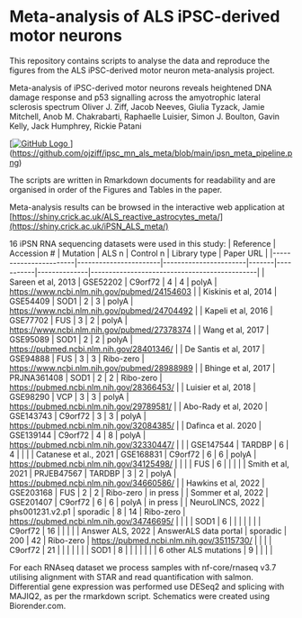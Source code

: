 # Meta-analysis of ALS iPSC-derived motor neurons 
This repository contains scripts to analyse the data and reproduce the figures from the ALS iPSC-derived motor neuron meta-analysis project.

Meta-analysis of iPSC-derived motor neurons reveals heightened DNA damage response and p53 signalling across the amyotrophic lateral sclerosis spectrum
Oliver J. Ziff, Jacob Neeves, Giulia Tyzack, Jamie Mitchell, Anob M. Chakrabarti, Raphaelle Luisier, Simon J. Boulton, Gavin Kelly, Jack Humphrey, Rickie Patani

[[![GitHub Logo](/ipsn_meta-pipeline.png)
](https://github.com/ojziff/ipsc_mn_als_meta/blob/main/ipsn_meta_pipeline.png)
](https://github.com/ojziff/ipsc_mn_als_meta/blob/main/ipsn_meta_pipeline.png)

The scripts are written in Rmarkdown documents for readability and are organised in order of the Figures and Tables in the paper.

Meta-analysis results can be browsed in the interactive web application at [https://shiny.crick.ac.uk/ALS_reactive_astrocytes_meta/](https://shiny.crick.ac.uk/iPSN_ALS_meta/)

16 iPSN RNA sequencing datasets were used in this study:
| Reference             | Accession #           | Mutation              | ALS n | Control n | Library type | Paper URL                                    |
|-----------------------|-----------------------|-----------------------|-------|-----------|--------------|----------------------------------------------|
| Sareen et al, 2013    | GSE52202              | C9orf72               |     4 |         4 | polyA        | https://www.ncbi.nlm.nih.gov/pubmed/24154603 |
| Kiskinis et al, 2014  | GSE54409              | SOD1                  |     2 |         3 | polyA        | https://www.ncbi.nlm.nih.gov/pubmed/24704492 |
| Kapeli et al, 2016    | GSE77702              | FUS                   |     3 |         2 | polyA        | https://www.ncbi.nlm.nih.gov/pubmed/27378374 |
| Wang et al, 2017      | GSE95089              | SOD1                  |     2 |         2 | polyA        | https://pubmed.ncbi.nlm.nih.gov/28401346/    |
| De Santis et al, 2017 | GSE94888              | FUS                   |     3 |         3 | Ribo-zero    | https://www.ncbi.nlm.nih.gov/pubmed/28988989 |
| Bhinge et al, 2017    | PRJNA361408           | SOD1                  |     2 |         2 | Ribo-zero    | https://pubmed.ncbi.nlm.nih.gov/28366453/    |
| Luisier et al, 2018   | GSE98290              | VCP                   |     3 |         3 | polyA        | https://pubmed.ncbi.nlm.nih.gov/29789581/    |
| Abo-Rady et al, 2020  | GSE143743             | C9orf72               |     3 |         3 | polyA        | https://pubmed.ncbi.nlm.nih.gov/32084385/    |
| Dafinca et al. 2020   | GSE139144             | C9orf72               |     4 |         8 | polyA        | https://pubmed.ncbi.nlm.nih.gov/32330447/    |
|                       | GSE147544             | TARDBP                |     6 |         4 |              |                                              |
| Catanese et al., 2021 | GSE168831             | C9orf72               |     6 |         6 | polyA        | https://pubmed.ncbi.nlm.nih.gov/34125498/    |
|                       |                       | FUS                   |     6 |           |              |                                              |
| Smith et al, 2021     | PRJEB47567            | TARDBP                |     3 |         2 | polyA        | https://pubmed.ncbi.nlm.nih.gov/34660586/    |
| Hawkins et al, 2022   | GSE203168             | FUS                   |     2 |         2 | Ribo-zero    | in press                                     |
| Sommer et al, 2022    | GSE201407             | C9orf72               |     6 |         6 | polyA        | in press                                     |
| NeuroLINCS, 2022      | phs001231.v2.p1       | sporadic              |     8 |        14 | Ribo-zero    | https://pubmed.ncbi.nlm.nih.gov/34746695/    |
|                       |                       | SOD1                  |     6 |           |              |                                              |
|                       |                       | C9orf72               |    16 |           |              |                                              |
| Answer ALS, 2022      | AnswerALS data portal | sporadic              |   200 |        42 | Ribo-zero    | https://pubmed.ncbi.nlm.nih.gov/35115730/    |
|                       |                       | C9orf72               |    21 |           |              |                                              |
|                       |                       | SOD1                  |     8 |           |              |                                              |
|                       |                       | 6 other ALS mutations |     9 |           |              |                                              |

For each RNAseq dataset we process samples with nf-core/rnaseq v3.7 utilising alignment with STAR and read quantification with salmon. Differential gene expression was performed use DESeq2 and splicing with MAJIQ2, as per the rmarkdown script. Schematics were created using Biorender.com.


